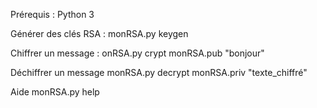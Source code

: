 Prérequis :
Python 3

Générer des clés RSA :
monRSA.py keygen

Chiffrer un message : 
onRSA.py crypt monRSA.pub "bonjour"

Déchiffrer un message
monRSA.py decrypt monRSA.priv "texte_chiffré"

Aide
monRSA.py help
